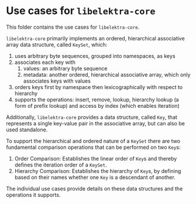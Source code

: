 # Use cases for `libelektra-core`

This folder contains the use cases for `libelektra-core`.

`libelektra-core` primarily implements an ordered, hierarchical associative array data structure, called `KeySet`, which:

1.  uses arbitrary byte sequences, grouped into namespaces, as keys
2.  associates each key with
    1. values: an arbitrary byte sequence
    2. metadata: another ordered, hierarchical associative array, which only associates keys with values
3.  orders keys first by namespace then lexicographically with respect to hierarchy
4.  supports the operations: insert, remove, lookup, hierarchy lookup (a form of prefix lookup) and access by index (which enables iteration)

Additionally, `libelektra-core` provides a data structure, called `Key`, that represents a single key-value pair in the associative array, but can also be used standalone.

To support the hierarchical and ordered nature of a `KeySet` there are two fundamental comparison operations that can be performed on two `Key`s:

1. Order Comparison:
   Establishes the linear order of `Key`s and thereby defines the iteration order of a `KeySet`.
2. Hierarchy Comparison:
   Establishes the hierarchy of `Key`s, by defining based on their names whether one `Key` is a descendant of another.

The individual use cases provide details on these data structures and the operations it supports.

